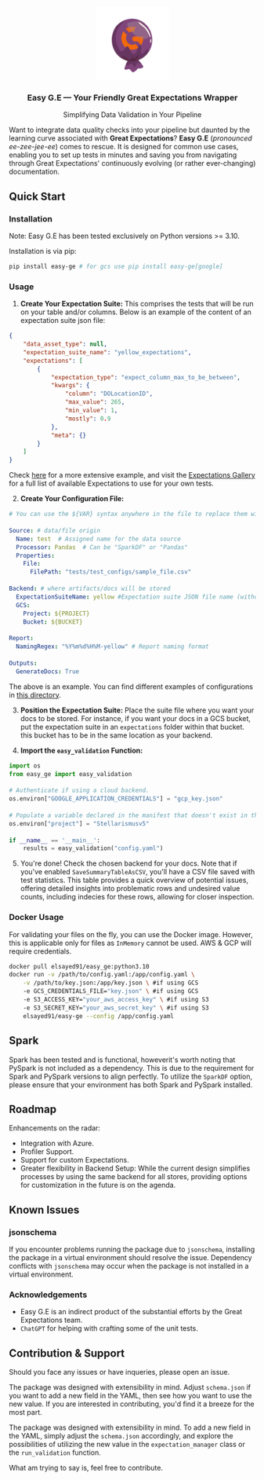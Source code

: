 <a name="readme-top"></a>


<div align="center"> 
  <a href=""> <img src="images/gewrap.png" alt="Logo" width="150" height="150"> </a>
  <h3 align="center">Easy G.E — Your Friendly Great Expectations Wrapper</h3> 
  <p align="center">Simplifying Data Validation in Your Pipeline</p> 
  </div>

Want to integrate data quality checks into your pipeline but daunted by the
learning curve associated with **Great Expectations**? **Easy G.E** (_pronounced
ee-zee-jee-ee_) comes to rescue. It is designed for common use cases, enabling you to
set up tests in minutes and saving you from navigating through Great Expectations'
continuously evolving (or rather ever-changing) documentation.

## Quick Start

### Installation

Note: Easy G.E has been tested exclusively on Python versions >= 3.10.

Installation is via pip:

```bash
pip install easy-ge # for gcs use pip install easy-ge[google]
```

### Usage

1.  **Create Your Expectation Suite:** This comprises the tests that will be run on your table and/or columns. Below is an example of the content of an expectation suite json file:

```json
{
    "data_asset_type": null,
    "expectation_suite_name": "yellow_expectations",
    "expectations": [
        {
            "expectation_type": "expect_column_max_to_be_between",
            "kwargs": {
                "column": "DOLocationID",
                "max_value": 265,
                "min_value": 1,
                "mostly": 0.9
            },
            "meta": {}
        }
    ]
}

```

Check [here](examples/example_expectation_suite.json) for a more extensive example, and visit the [Expectations Gallery](https://greatexpectations.io/expectations/?viewType=Completeness&filterType=Backend+support&showFilters=true&subFilterValues=) for a full list of available Expectations to use for your own tests.

    
2.  **Create Your Configuration File:**
    

```yaml
# You can use the ${VAR} syntax anywhere in the file to replace them with the corresponding runtime Python environment variable values.

Source: # data/file origin
  Name: test  # Assigned name for the data source
  Processor: Pandas  # Can be "SparkDF" or "Pandas"
  Properties:
    File:
      FilePath: "tests/test_configs/sample_file.csv"

Backend: # where artifacts/docs will be stored
  ExpectationSuiteName: yellow #Expectation suite JSON file name (without .json)
  GCS:
    Project: ${PROJECT} 
    Bucket: ${BUCKET}

Report:
  NamingRegex: "%Y%m%d%H%M-yellow" # Report naming format

Outputs:
  GenerateDocs: True

```
The above is an example. You can find different examples of configurations in [this directory](examples/).



3. **Position the Expectation Suite:** Place the suite file where you want your docs to be stored. For instance, if you want your docs in a GCS bucket, put the expectation suite in an `expectations` folder within that bucket. this bucket has to be in the same location as your backend.

4.  **Import the `easy_validation` Function:**

```python
import os
from easy_ge import easy_validation

# Authenticate if using a cloud backend.
os.environ["GOOGLE_APPLICATION_CREDENTIALS"] = "gcp_key.json"

# Populate a variable declared in the manifest that doesn't exist in the original environment.
os.environ["project"] = "Stellarismusv5"

if __name__ == '__main__':
    results = easy_validation("config.yaml")

```

5.  You're done! Check the chosen backend for your docs. Note that if you've enabled `SaveSummaryTableAsCSV`, you'll have a CSV file saved with test statistics. This table provides a quick overview of potential issues, offering detailed insights into problematic rows and undesired value counts, including indecies for these rows, allowing for closer inspection.



### Docker Usage

For validating your files on the fly, you can use the Docker image. However, this is applicable only for files as `InMemory` cannot be used. AWS & GCP will require credentials.

```bash
docker pull elsayed91/easy_ge:python3.10
docker run -v /path/to/config.yaml:/app/config.yaml \
    -v /path/to/key.json:/app/key.json \ #if using GCS
    -e GCS_CREDENTIALS_FILE="key.json" \ #if using GCS
    -e S3_ACCESS_KEY="your_aws_access_key" \ #if using S3
    -e S3_SECRET_KEY="your_aws_secret_key" \ #if using S3
    elsayed91/easy-ge --config /app/config.yaml
```

## Spark
Spark has been tested and is functional, howeverit's worth noting that PySpark is not included as a dependency. This is due to the requirement for Spark and PySpark versions to align perfectly. To utilize the `SparkDF` option, please ensure that your environment has both Spark and PySpark installed. 

## Roadmap

Enhancements on the radar:

-   Integration with Azure.
-   Profiler Support.
-   Support for custom Expectations.
-   Greater flexibility in Backend Setup: While the current design simplifies processes by using the same backend for all stores, providing options for customization in the future is on the agenda.



## Known Issues

### jsonschema

If you encounter problems running the package due to `jsonschema`, installing the package in a virtual environment should resolve the issue. Dependency conflicts with `jsonschema` may occur when the package is not installed in a virtual environment.


### Acknowledgements

- Easy G.E is an indirect product of the substantial efforts by the Great Expectations team.
- `ChatGPT` for helping with crafting some of the unit tests. 

## Contribution & Support

Should you face any issues or have inqueries, please open an issue. 

The package was designed with extensibility in mind.
Adjust `schema.json` if you want to add a new field in the YAML, then see how you want to use the new value.
If you are interested in contributing, you'd find it a breeze for the most part. 

The package was designed with extensibility in mind. To add a new field in the YAML, simply adjust the `schema.json` accordingly, and explore the possibilities of utilizing the new value in the `expectation_manager` class or the `run_validation` function. 

What am trying to say is, feel free to contribute. 
